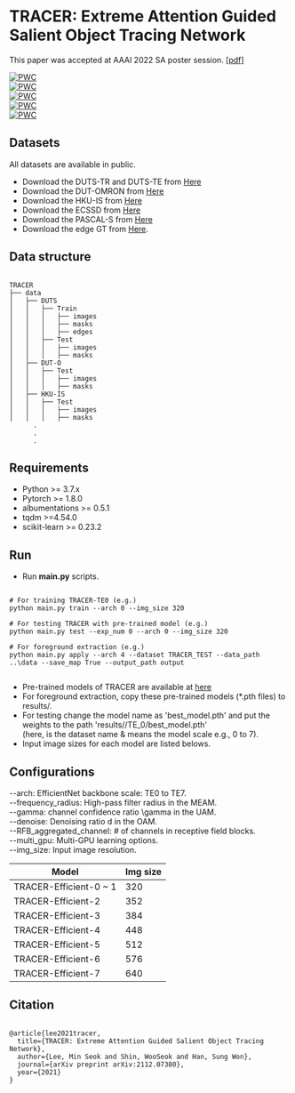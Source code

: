 # TRACER: Extreme Attention Guided Salient Object Tracing Network

This paper was accepted at AAAI 2022 SA poster session. [[pdf]](https://arxiv.org/abs/2112.07380)    

[![PWC](https://img.shields.io/endpoint.svg?url=https://paperswithcode.com/badge/tracer-extreme-attention-guided-salient/salient-object-detection-on-duts-te)](https://paperswithcode.com/sota/salient-object-detection-on-duts-te?p=tracer-extreme-attention-guided-salient)  
[![PWC](https://img.shields.io/endpoint.svg?url=https://paperswithcode.com/badge/tracer-extreme-attention-guided-salient/salient-object-detection-on-dut-omron)](https://paperswithcode.com/sota/salient-object-detection-on-dut-omron?p=tracer-extreme-attention-guided-salient)  
[![PWC](https://img.shields.io/endpoint.svg?url=https://paperswithcode.com/badge/tracer-extreme-attention-guided-salient/salient-object-detection-on-hku-is)](https://paperswithcode.com/sota/salient-object-detection-on-hku-is?p=tracer-extreme-attention-guided-salient)  
[![PWC](https://img.shields.io/endpoint.svg?url=https://paperswithcode.com/badge/tracer-extreme-attention-guided-salient/salient-object-detection-on-ecssd)](https://paperswithcode.com/sota/salient-object-detection-on-ecssd?p=tracer-extreme-attention-guided-salient)  
[![PWC](https://img.shields.io/endpoint.svg?url=https://paperswithcode.com/badge/tracer-extreme-attention-guided-salient/salient-object-detection-on-pascal-s)](https://paperswithcode.com/sota/salient-object-detection-on-pascal-s?p=tracer-extreme-attention-guided-salient)  

## Datasets
All datasets are available in public.
* Download the DUTS-TR and DUTS-TE from [Here](http://saliencydetection.net/duts/#org3aad434)
* Download the DUT-OMRON from [Here](http://saliencydetection.net/dut-omron/#org96c3bab)
* Download the HKU-IS from [Here](https://sites.google.com/site/ligb86/hkuis)
* Download the ECSSD from [Here](https://www.cse.cuhk.edu.hk/leojia/projects/hsaliency/dataset.html)
* Download the PASCAL-S from [Here](http://cbs.ic.gatech.edu/salobj/)
* Download the edge GT from [Here](https://drive.google.com/file/d/1Xl-OwmbkmB1dnvIrcLq3OPQjQnieynpk/view?usp=sharing).

## Data structure
<pre><code>
TRACER
├── data
│   ├── DUTS
│   │   ├── Train
│   │   │   ├── images
│   │   │   ├── masks
│   │   │   ├── edges
│   │   ├── Test
│   │   │   ├── images
│   │   │   ├── masks
│   ├── DUT-O
│   │   ├── Test
│   │   │   ├── images
│   │   │   ├── masks
│   ├── HKU-IS
│   │   ├── Test
│   │   │   ├── images
│   │   │   ├── masks
      .
      .
      .
</code></pre>

## Requirements
* Python >= 3.7.x
* Pytorch >= 1.8.0
* albumentations >= 0.5.1
* tqdm >=4.54.0
* scikit-learn >= 0.23.2

## Run
* Run **main.py** scripts.
<pre><code>
# For training TRACER-TE0 (e.g.)
python main.py train --arch 0 --img_size 320

# For testing TRACER with pre-trained model (e.g.)  
python main.py test --exp_num 0 --arch 0 --img_size 320

# For foreground extraction (e.g.)
python main.py apply --arch 4 --dataset TRACER_TEST --data_path ..\data --save_map True --output_path output

</code></pre>
* Pre-trained models of TRACER are available at [here](https://github.com/Karel911/TRACER/releases/tag/v1.0)
* For foreground extraction, copy these pre-trained models (*.pth files) to results/.
* For testing change the model name as 'best_model.pth' and put the weights to the path 'results/<dataset>/TE<x>_0/best_model.pth'  
  (here, <dataset> is the dataset name & <x> means the model scale e.g., 0 to 7).
* Input image sizes for each model are listed belows.

## Configurations
--arch: EfficientNet backbone scale: TE0 to TE7.  
--frequency_radius: High-pass filter radius in the MEAM.  
--gamma: channel confidence ratio \gamma in the UAM.   
--denoise: Denoising ratio d in the OAM.  
--RFB_aggregated_channel: # of channels in receptive field blocks.  
--multi_gpu: Multi-GPU learning options.  
--img_size: Input image resolution.  

<table>
<thead>
  <tr>
    <th>Model</th>
    <th>Img size</th>
  </tr>
</thead>
<tbody>
    <tr>
        <td>TRACER-Efficient-0 ~ 1</td>
        <td>320</td>
    </tr>
    <tr>
        <td>TRACER-Efficient-2</td>
        <td>352</td>
    </tr>
    <tr>
        <td>TRACER-Efficient-3</td>
        <td>384</td>
    </tr>
    <tr>
        <td>TRACER-Efficient-4</td>
        <td>448</td>
    </tr>
    <tr>
        <td>TRACER-Efficient-5</td>
        <td>512</td>
    </tr>
    <tr>
        <td>TRACER-Efficient-6</td>
        <td>576</td>
    </tr>
    <tr>
        <td>TRACER-Efficient-7</td>
        <td>640</td>
    </tr>
</tbody>
</table>

## Citation
<pre><code>
@article{lee2021tracer,
  title={TRACER: Extreme Attention Guided Salient Object Tracing Network},
  author={Lee, Min Seok and Shin, WooSeok and Han, Sung Won},
  journal={arXiv preprint arXiv:2112.07380},
  year={2021}
}
</code></pre>
